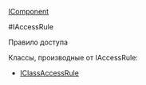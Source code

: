 ﻿---
Title: Компонент
Keywords:
Link: .Access.IAccessRule
---

[IComponent](topic:.Custom.ComClasses.IComponent)

#IAccessRule

Правило доступа

Классы, производные от IAccessRule:

* [IClassAccessRule](topic:.Custom.ComClasses.Access.IClassAccessRule.Default)

